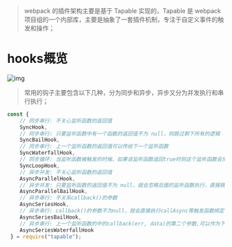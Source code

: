 > webpack 的插件架构主要是基于 Tapable 实现的，Tapable 是 webpack 项目组的一个内部库，主要是抽象了一套插件机制，专注于自定义事件的触发和操作；

# hooks概览



![img](https://p3-juejin.byteimg.com/tos-cn-i-k3u1fbpfcp/8a1d41bd086d4cf68afd7c9486979a1b~tplv-k3u1fbpfcp-zoom-1.image)





> 常用的钩子主要包含以下几种，分为同步和异步，异步又分为并发执行和串行执行；

```javascript
const {
  	// 同步串行: 不关心监听函数的返回值
	SyncHook,
  	// 同步串行: 只要监听函数中有一个函数的返回值不为 null，则跳过剩下所有的逻辑
	SyncBailHook,
  	// 同步串行: 上一个监听函数的返回值可以传给下一个监听函数
	SyncWaterfallHook,
  	// 同步循环: 当监听函数被触发的时候，如果该监听函数返回true时则这个监听函数会反复执行，如果返回 undefined 则表示退出循环
	SyncLoopHook,
    // 异步并发: 不关心监听函数的返回值
	AsyncParallelHook,
  	// 异步并发: 只要监听函数的返回值不为 null，就会忽略后面的监听函数执行，直接跳跃到callAsync等触发函数绑定的回调函数，然后执行这个被绑定的回调函数
	AsyncParallelBailHook,
  	// 异步串行: 不关系callback()的参数
	AsyncSeriesHook,
  	// 异步串行: callback()的参数不为null，就会直接执行callAsync等触发函数绑定的回调函数
	AsyncSeriesBailHook,
  	// 异步串行: 上一个监听函数的中的callback(err, data)的第二个参数,可以作为下一个监听函数的参数
	AsyncSeriesWaterfallHook
 } = require("tapable");
```


